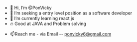 - 👋 Hi, I’m @PonVicky
- 👀 I’m seeking a entry level position as a software developer 
- 🌱 I’m currently learning react js
- 🔥 Good at JAVA and Problem solving
<!-- - 💞️ I’m looking to collaborate on (to be filled😜) -->
- 📫Reach me - via Email -- ponvicky6@gmail.com

<!---
PonVicky/PonVicky is a ✨ special ✨ repository because its `README.md` (this file) appears on your GitHub profile.
You can click the Preview link to take a look at your changes.
--->
